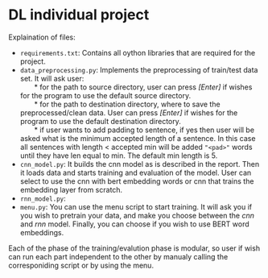 # DL individual project

Explaination of files:
- ``requirements.txt``: Contains all oython libraries that are required for the project.
- ``data_preprocessing.py``: Implements the preprocessing of train/test data set. It will ask user: <br />
&nbsp;&nbsp;&nbsp;&nbsp;&nbsp;&nbsp; * for the path to source directory, user can press <em>\[Enter\]</em> if wishes for the program to use the default source directory. <br />
&nbsp;&nbsp;&nbsp;&nbsp;&nbsp;&nbsp; * for the path to destination directory, where to save the preprocessed/clean data. User can press <em>\[Enter\]</em> if wishes for the program to use the default destination directory. <br />
&nbsp;&nbsp;&nbsp;&nbsp;&nbsp;&nbsp; * if user wants to add padding to sentence, if yes then user will be asked what is the minimum accepted length of a sentence. In this case all sentences with length < accepted min will be added `"<pad>"` words until they have len equal to min. The default min length is 5.
- ``cnn_model.py``: It builds the cnn model as is described in the report. Then it loads data and starts training and evaluation of the model. User can select to use the cnn with bert embedding words or cnn that trains the embedding layer from scratch.
- ``rnn_model.py``:
- ``menu.py``: You can use the menu script to start training. It will ask you if you wish to pretrain your data, and make you choose between the <em>cnn</em> and <em>rnn</em> model. Finally, you can choose if you wish to use BERT word embeddings.

Each of the phase of the training/evalution phase is modular, so user if wish can run each part independent to the other by manualy calling the corresponiding script or by using the menu.


